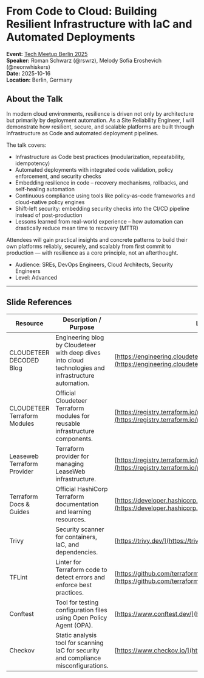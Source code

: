 # From Code to Cloud: Building Resilient Infrastructure with IaC and Automated Deployments

**Event:** [Tech Meetup Berlin 2025](https://www.eventbrite.com/e/tech-meetup-berlin-powered-by-leaseweb-tickets-1575552402649)  
**Speaker:** Roman Schwarz (@rswrz), Melody Sofia Eroshevich (@neonwhiskers)  
**Date:** 2025-10-16  
**Location:** Berlin, Germany  

## About the Talk

In modern cloud environments, resilience is driven not only by architecture but primarily by deployment automation.
As a Site Reliability Engineer, I will demonstrate how resilient, secure, and scalable platforms are built through Infrastructure as Code and automated deployment pipelines.

The talk covers:

- Infrastructure as Code best practices (modularization, repeatability, idempotency)
- Automated deployments with integrated code validation, policy enforcement, and security checks
- Embedding resilience in code – recovery mechanisms, rollbacks, and self-healing automation
- Continuous compliance using tools like policy-as-code frameworks and cloud-native policy engines
- Shift-left security: embedding security checks into the CI/CD pipeline instead of post-production
- Lessons learned from real-world experience – how automation can drastically reduce mean time to recovery (MTTR)

Attendees will gain practical insights and concrete patterns to build their own platforms reliably, securely, and scalably from first commit to production — with resilience as a core principle, not an afterthought.

- Audience: SREs, DevOps Engineers, Cloud Architects, Security Engineers
- Level: Advanced

---

## Slide References

**Resource** | **Description / Purpose** | **Link**
-- | -- | --
CLOUDETEER DECODED Blog | Engineering blog by Cloudeteer with deep dives into cloud technologies and infrastructure automation. | [https://engineering.cloudeteer.de/](https://engineering.cloudeteer.de/)
CLOUDETEER Terraform Modules | Official Cloudeteer Terraform modules for reusable infrastructure components. | [https://registry.terraform.io/namespaces/cloudeteer](https://registry.terraform.io/namespaces/cloudeteer)
Leaseweb Terraform Provider | Terraform provider for managing LeaseWeb infrastructure. | [https://registry.terraform.io/providers/LeaseWeb/leaseweb/](https://registry.terraform.io/providers/LeaseWeb/leaseweb/)
Terraform Docs & Guides | Official HashiCorp Terraform documentation and learning resources. | [https://developer.hashicorp.com/terraform](https://developer.hashicorp.com/terraform)
Trivy | Security scanner for containers, IaC, and dependencies. | [https://trivy.dev/](https://trivy.dev/)
TFLint | Linter for Terraform code to detect errors and enforce best practices. | [https://github.com/terraform-linters/tflint](https://github.com/terraform-linters/tflint)
Conftest | Tool for testing configuration files using Open Policy Agent (OPA). | [https://www.conftest.dev/](https://www.conftest.dev/)
Checkov | Static analysis tool for scanning IaC for security and compliance misconfigurations. | [https://www.checkov.io/](https://www.checkov.io/)
